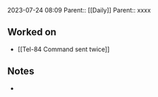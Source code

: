 2023-07-24 08:09
Parent:: [[Daily]] 
Parent:: xxxx






## Worked on

- [[Tel-84 Command sent twice]]

## Notes

- 





